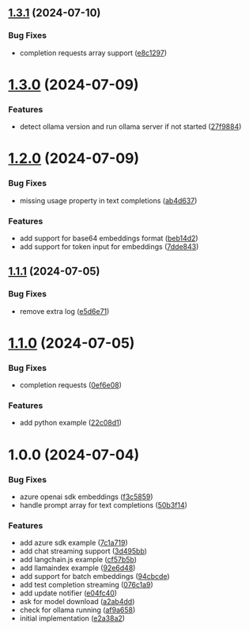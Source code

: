 ## [1.3.1](https://github.com/sinedied/ollamazure/compare/1.3.0...1.3.1) (2024-07-10)


### Bug Fixes

* completion requests array support ([e8c1297](https://github.com/sinedied/ollamazure/commit/e8c129770556933071d5c463819078c983525073))

# [1.3.0](https://github.com/sinedied/ollamazure/compare/1.2.0...1.3.0) (2024-07-09)


### Features

* detect ollama version and run ollama server if not started ([27f9884](https://github.com/sinedied/ollamazure/commit/27f9884ddb3eedcdabd33042851ad8e4d860de66))

# [1.2.0](https://github.com/sinedied/ollamazure/compare/1.1.1...1.2.0) (2024-07-09)


### Bug Fixes

* missing usage property in text completions ([ab4d637](https://github.com/sinedied/ollamazure/commit/ab4d6377200bc90b48abe7131e75d7fb07890c1b))


### Features

* add support for base64 embeddings format ([beb14d2](https://github.com/sinedied/ollamazure/commit/beb14d2a3fd3738eac0f78d52afb4bbbda019822))
* add support for token input for embeddings ([7dde843](https://github.com/sinedied/ollamazure/commit/7dde84309f6980c6ee518616a1a67c535b8dfa26))

## [1.1.1](https://github.com/sinedied/ollamazure/compare/1.1.0...1.1.1) (2024-07-05)


### Bug Fixes

* remove extra log ([e5d6e71](https://github.com/sinedied/ollamazure/commit/e5d6e712b708a8bc870043c883a767a737e90132))

# [1.1.0](https://github.com/sinedied/ollamazure/compare/1.0.0...1.1.0) (2024-07-05)


### Bug Fixes

* completion requests ([0ef6e08](https://github.com/sinedied/ollamazure/commit/0ef6e082366e833d3a51327dc4c2ecd9a6128c70))


### Features

* add python example ([22c08d1](https://github.com/sinedied/ollamazure/commit/22c08d1692170b3d6d44f038703fb88829e86e75))

# 1.0.0 (2024-07-04)


### Bug Fixes

* azure openai sdk embeddings ([f3c5859](https://github.com/sinedied/ollamazure/commit/f3c5859e88e7a73a645821793b9734a02c2beb64))
* handle prompt array for text completions ([50b3f14](https://github.com/sinedied/ollamazure/commit/50b3f142054c9adb7122c2b2c18c2c8a7dbb4b18))


### Features

* add azure sdk example ([7c1a719](https://github.com/sinedied/ollamazure/commit/7c1a7196c8af6be100a999636bc71d7783089af4))
* add chat streaming support ([3d495bb](https://github.com/sinedied/ollamazure/commit/3d495bbb1b8284535067e1311b030cd0d2a00f8e))
* add langchain.js example ([cf57b5b](https://github.com/sinedied/ollamazure/commit/cf57b5b093d9b24eddb51e0de6f2ea75404057fe))
* add llamaindex example ([92e6d48](https://github.com/sinedied/ollamazure/commit/92e6d4847d7d515aa7b4875a4d91681bd81a07f7))
* add support for batch embeddings ([94cbcde](https://github.com/sinedied/ollamazure/commit/94cbcde7078af85f922f4853a568e2b76bc5230a))
* add test completion streaming ([076c1a9](https://github.com/sinedied/ollamazure/commit/076c1a9d029156508b0a5dbb89dd6f27f1895cd4))
* add update notifier ([e04fc40](https://github.com/sinedied/ollamazure/commit/e04fc400b6f47b370733e6a84d9600a7a5016ea1))
* ask for model download ([a2ab4dd](https://github.com/sinedied/ollamazure/commit/a2ab4dd904cb82c539c4f0865b31f79349883cc1))
* check for ollama running ([af9a658](https://github.com/sinedied/ollamazure/commit/af9a6580b5fcf35169e142ad7852431603674669))
* initial implementation ([e2a38a2](https://github.com/sinedied/ollamazure/commit/e2a38a260e50e75e85d996437625e2936946ca41))
